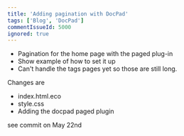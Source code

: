 ```yaml
---
title: 'Adding pagination with DocPad'
tags: ['Blog', 'DocPad']
commentIssueId: 5000
ignored: true
---
```


* Pagination for the home page with the paged plug-in
* Show example of how to set it up
* Can't handle the tags pages yet so those are still long.

Changes are

* index.html.eco
* style.css
* Adding the docpad paged plugin

see commit on May 22nd